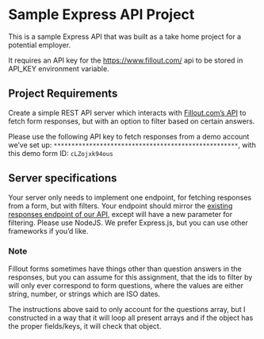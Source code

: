 # Sample Express API Project

This is a sample Express API that was built as a take home project for a potential employer.

It requires an API key for the <https://www.fillout.com/> api to be stored in API_KEY  environment variable.

## Project Requirements

Create a simple REST API server which interacts with [Fillout.com’s API](https://www.fillout.com/help/fillout-rest-api)  to fetch form responses, but with an option to filter based on certain answers.

Please use the following API key to fetch responses from a demo account we’ve set up: `****************************************************`, with this demo form ID: `cLZojxk94ous`

## Server specifications

Your server only needs to implement one endpoint, for fetching responses from a form, but with filters. Your endpoint should mirror the [existing responses endpoint of our API](https://www.fillout.com/help/fillout-rest-api#d8b24260dddd4aaa955f85e54f4ddb4d), except will have a new parameter for filtering. Please use NodeJS. We prefer Express.js, but you can use other frameworks if you’d like.

### Note

Fillout forms sometimes have things other than question answers in the responses, but you can assume for this assignment, that the ids to filter by will only ever correspond to form questions, where the values are either string, number, or strings which are ISO dates.

The instructions above said to only account for the questions array, but I constructed in a way that it will loop all present arrays and if the object has the proper fields/keys, it will check that object.
